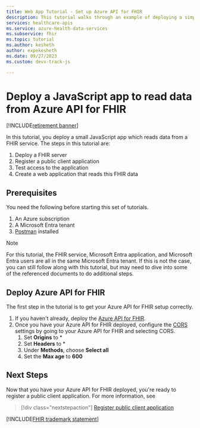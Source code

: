 ```yaml
---
title: Web App Tutorial - Set up Azure API for FHIR
description: This tutorial walks through an example of deploying a simple web application. This first tutorial describes the prerequisites and the deployment of the Azure API for FHIR
services: healthcare-apis
ms.service: azure-health-data-services
ms.subservice: fhir
ms.topic: tutorial
ms.author: kesheth
author: expekesheth
ms.date: 09/27/2023
ms.custom: devx-track-js

---
```


# Deploy a JavaScript app to read data from Azure API for FHIR

[!INCLUDE[retirement banner](../includes/healthcare-apis-azure-api-fhir-retirement.md)]

In this tutorial, you deploy a small JavaScript app which reads data from a FHIR service. The steps in this tutorial are:

1. Deploy a FHIR server
1. Register a public client application
1. Test access to the application
1. Create a web application that reads this FHIR data

## Prerequisites

You need the following before starting this set of tutorials.
1. An Azure subscription
1. A Microsoft Entra tenant
1. [Postman](https://www.getpostman.com/) installed

> [!NOTE]
> For this tutorial, the FHIR service, Microsoft Entra application, and Microsoft Entra users are all in the same Microsoft Entra tenant. If this is not the case, you can still follow along with this tutorial, but may need to dive into some of the referenced documents to do additional steps.

## Deploy Azure API for FHIR

The first step in the tutorial is to get your Azure API for FHIR setup correctly.

1. If you haven't already, deploy the [Azure API for FHIR](fhir-paas-portal-quickstart.md).
1. Once you have your Azure API for FHIR deployed, configure the [CORS](configure-cross-origin-resource-sharing.md) settings by going to your Azure API for FHIR and selecting CORS. 
    1. Set **Origins** to *
    1. Set **Headers** to *
    1. Under **Methods**, choose **Select all**
    1. Set the **Max age** to **600**

## Next Steps

Now that you have your Azure API for FHIR deployed, you're ready to register a public client application. For more information, see

>[!div class="nextstepaction"]
>[Register public client application](tutorial-web-app-public-app-reg.md)

[!INCLUDE[FHIR trademark statement](../includes/healthcare-apis-fhir-trademark.md)]